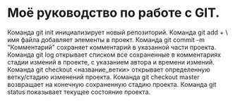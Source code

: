 # Моё руководство по работе с GIT.
Команда git init инициализирует новый репозиторий.
Команда git add + \ имя файла добавляет элементы в проект.
Команда git commit -m "Комментарий" сохраняет комментарий в указанной части проекта.
Команда git log открывает списком все сохраненные в комментариях стадии измений в проекте, с указанием автора и времени измений. 
Команда git checkout <название_ветки> открывает определенную ветку/стадию изменений проекта.
Команда git checkout master возвращает на конечную сохраненную стадию проекта.
Команда git status показывает текущее состояние проекта.
